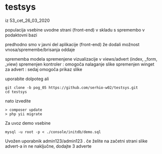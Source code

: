 # testsys
iz 53_cet_26_03_2020 

populacija vsebine uvodne strani (front-end) v skladu s spremembo v podaktovni bazi

predhodno smo v javni del aplikacije (front-end) že dodali možnost vnosa/spremembe/brisanja oddaje

sprememba modela
spremenjene vizualizacije v views/advert (index, _form, _view)
spremenjen kontroler : omogoča nalaganje slike
spremenjen winget za advert : sedaj omogoča prikaz slike


uporabite dolpoteg ali
```
git clone -b pog_05 https://github.com/serhio-w02/testsys.git
cd testsys
```
nato izvedite
```
> composer update
> php yii migrate
```
Za uvoz demo vsebine
```
mysql -u root -p < ./console/initdb/demo.sql
```
Uvožen uporabnik admin123/admin123 . 
če želite na začetni strani slike advert-a in ne naključne, dodajte 3 adverte

